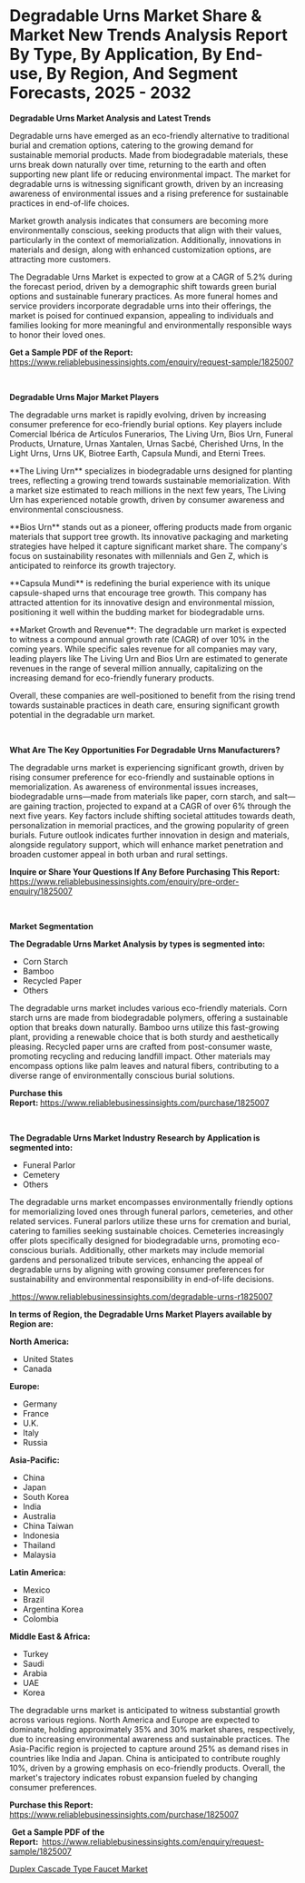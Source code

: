 <p><h1>Degradable Urns Market Share & Market New Trends Analysis Report By Type, By Application, By End-use, By Region, And Segment Forecasts, 2025 - 2032</h1></p><p><strong>Degradable Urns Market Analysis and Latest Trends</strong></p>
<p><p>Degradable urns have emerged as an eco-friendly alternative to traditional burial and cremation options, catering to the growing demand for sustainable memorial products. Made from biodegradable materials, these urns break down naturally over time, returning to the earth and often supporting new plant life or reducing environmental impact. The market for degradable urns is witnessing significant growth, driven by an increasing awareness of environmental issues and a rising preference for sustainable practices in end-of-life choices.</p><p>Market growth analysis indicates that consumers are becoming more environmentally conscious, seeking products that align with their values, particularly in the context of memorialization. Additionally, innovations in materials and design, along with enhanced customization options, are attracting more customers. </p><p>The Degradable Urns Market is expected to grow at a CAGR of 5.2% during the forecast period, driven by a demographic shift towards green burial options and sustainable funerary practices. As more funeral homes and service providers incorporate degradable urns into their offerings, the market is poised for continued expansion, appealing to individuals and families looking for more meaningful and environmentally responsible ways to honor their loved ones.</p></p>
<p><strong>Get a Sample PDF of the Report:&nbsp;</strong> <a href="https://www.reliablebusinessinsights.com/enquiry/request-sample/1825007?utm_campaign=2757&utm_medium=2&utm_source=Github&utm_content=ia&utm_term=05042025&utm_id=degradable-urns">https://www.reliablebusinessinsights.com/enquiry/request-sample/1825007</a></p>
<p>&nbsp;</p>
<p><strong>Degradable Urns Major Market Players</strong></p>
<p><p>The degradable urns market is rapidly evolving, driven by increasing consumer preference for eco-friendly burial options. Key players include Comercial Ibérica de Artículos Funerarios, The Living Urn, Bios Urn, Funeral Products, Urnature, Urnas Xantalen, Urnas Sacbé, Cherished Urns, In the Light Urns, Urns UK, Biotree Earth, Capsula Mundi, and Eterni Trees.</p><p>**The Living Urn** specializes in biodegradable urns designed for planting trees, reflecting a growing trend towards sustainable memorialization. With a market size estimated to reach millions in the next few years, The Living Urn has experienced notable growth, driven by consumer awareness and environmental consciousness.</p><p>**Bios Urn** stands out as a pioneer, offering products made from organic materials that support tree growth. Its innovative packaging and marketing strategies have helped it capture significant market share. The company's focus on sustainability resonates with millennials and Gen Z, which is anticipated to reinforce its growth trajectory.</p><p>**Capsula Mundi** is redefining the burial experience with its unique capsule-shaped urns that encourage tree growth. This company has attracted attention for its innovative design and environmental mission, positioning it well within the budding market for biodegradable urns.</p><p>**Market Growth and Revenue**: The degradable urn market is expected to witness a compound annual growth rate (CAGR) of over 10% in the coming years. While specific sales revenue for all companies may vary, leading players like The Living Urn and Bios Urn are estimated to generate revenues in the range of several million annually, capitalizing on the increasing demand for eco-friendly funerary products.</p><p>Overall, these companies are well-positioned to benefit from the rising trend towards sustainable practices in death care, ensuring significant growth potential in the degradable urn market.</p></p>
<p>&nbsp;</p>
<p><strong>What Are The Key Opportunities For Degradable Urns Manufacturers?</strong></p>
<p><p>The degradable urns market is experiencing significant growth, driven by rising consumer preference for eco-friendly and sustainable options in memorialization. As awareness of environmental issues increases, biodegradable urns—made from materials like paper, corn starch, and salt—are gaining traction, projected to expand at a CAGR of over 6% through the next five years. Key factors include shifting societal attitudes towards death, personalization in memorial practices, and the growing popularity of green burials. Future outlook indicates further innovation in design and materials, alongside regulatory support, which will enhance market penetration and broaden customer appeal in both urban and rural settings.</p></p>
<p><strong>Inquire or Share Your Questions If Any Before Purchasing This Report:</strong> <a href="https://www.reliablebusinessinsights.com/enquiry/pre-order-enquiry/1825007?utm_campaign=2757&utm_medium=2&utm_source=Github&utm_content=ia&utm_term=05042025&utm_id=degradable-urns">https://www.reliablebusinessinsights.com/enquiry/pre-order-enquiry/1825007</a></p>
<p>&nbsp;</p>
<p><strong>Market Segmentation</strong></p>
<p><strong>The Degradable Urns Market Analysis by types is segmented into:</strong></p>
<p><ul><li>Corn Starch</li><li>Bamboo</li><li>Recycled Paper</li><li>Others</li></ul></p>
<p><p>The degradable urns market includes various eco-friendly materials. Corn starch urns are made from biodegradable polymers, offering a sustainable option that breaks down naturally. Bamboo urns utilize this fast-growing plant, providing a renewable choice that is both sturdy and aesthetically pleasing. Recycled paper urns are crafted from post-consumer waste, promoting recycling and reducing landfill impact. Other materials may encompass options like palm leaves and natural fibers, contributing to a diverse range of environmentally conscious burial solutions.</p></p>
<p><strong>Purchase this Report:&nbsp;</strong><a href="https://www.reliablebusinessinsights.com/purchase/1825007?utm_campaign=2757&utm_medium=2&utm_source=Github&utm_content=ia&utm_term=05042025&utm_id=degradable-urns">https://www.reliablebusinessinsights.com/purchase/1825007</a></p>
<p>&nbsp;</p>
<p><strong>The Degradable Urns Market Industry Research by Application is segmented into:</strong></p>
<p><ul><li>Funeral Parlor</li><li>Cemetery</li><li>Others</li></ul></p>
<p><p>The degradable urns market encompasses environmentally friendly options for memorializing loved ones through funeral parlors, cemeteries, and other related services. Funeral parlors utilize these urns for cremation and burial, catering to families seeking sustainable choices. Cemeteries increasingly offer plots specifically designed for biodegradable urns, promoting eco-conscious burials. Additionally, other markets may include memorial gardens and personalized tribute services, enhancing the appeal of degradable urns by aligning with growing consumer preferences for sustainability and environmental responsibility in end-of-life decisions.</p></p>
<p><a href="https://www.reliablebusinessinsights.com/degradable-urns-r1825007?utm_campaign=2757&utm_medium=2&utm_source=Github&utm_content=ia&utm_term=05042025&utm_id=degradable-urns">&nbsp;https://www.reliablebusinessinsights.com/degradable-urns-r1825007</a></p>
<p><strong>In terms of Region, the Degradable Urns Market Players available by Region are:</strong></p>
<p>
    <p> <strong> North America: </strong>
        <ul>
            <li>United States</li>
            <li>Canada</li>
        </ul>
        </p> 
    <p> <strong> Europe: </strong>
        <ul>
            <li>Germany</li>
            <li>France</li>
            <li>U.K.</li>
            <li>Italy</li>
            <li>Russia</li>
        </ul>
        </p> 
    <p> <strong> Asia-Pacific: </strong>
        <ul>
            <li>China</li>
            <li>Japan</li>
            <li>South Korea</li>
            <li>India</li>
            <li>Australia</li>
            <li>China Taiwan</li>
            <li>Indonesia</li>
            <li>Thailand</li>
            <li>Malaysia</li>
        </ul>
        </p> 
    <p> <strong> Latin America: </strong>
        <ul>
            <li>Mexico</li>
            <li>Brazil</li>
            <li>Argentina Korea</li>
            <li>Colombia</li>
        </ul>
        </p> 
    <p> <strong> Middle East & Africa: </strong>
        <ul>
            <li>Turkey</li>
            <li>Saudi</li>
            <li>Arabia</li>
            <li>UAE</li>
            <li>Korea</li>
        </ul>
    </p>
    </p>
<p><p>The degradable urns market is anticipated to witness substantial growth across various regions. North America and Europe are expected to dominate, holding approximately 35% and 30% market shares, respectively, due to increasing environmental awareness and sustainable practices. The Asia-Pacific region is projected to capture around 25% as demand rises in countries like India and Japan. China is anticipated to contribute roughly 10%, driven by a growing emphasis on eco-friendly products. Overall, the market's trajectory indicates robust expansion fueled by changing consumer preferences.</p></p>
<p><strong>Purchase this Report: </strong><a href="https://www.reliablebusinessinsights.com/purchase/1825007?utm_campaign=2757&utm_medium=2&utm_source=Github&utm_content=ia&utm_term=05042025&utm_id=degradable-urns">https://www.reliablebusinessinsights.com/purchase/1825007</a></p>
<p>&nbsp;<strong>Get a Sample PDF of the Report:&nbsp;&nbsp;</strong><a href="https://www.reliablebusinessinsights.com/enquiry/request-sample/1825007?utm_campaign=2757&utm_medium=2&utm_source=Github&utm_content=ia&utm_term=05042025&utm_id=degradable-urns">https://www.reliablebusinessinsights.com/enquiry/request-sample/1825007</a></p>
<p><strong></strong></p>
<p><p><a href="https://github.com/jaquelynhasenaue8/Market-Research-Report-List-1/blob/main/duplex-cascade-type-faucet-market.md?utm_campaign=2757&utm_medium=2&utm_source=Github&utm_content=ia&utm_term=05042025&utm_id=degradable-urns">Duplex Cascade Type Faucet Market</a></p></p>